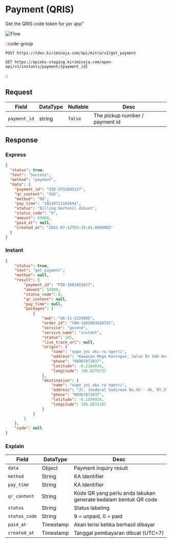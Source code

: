# Payment (QRIS)

Get the QRIS code token for yor app"

![Flow](https://static.swimlanes.io/b30be238df3e330e54b7cf1add8a4f8a.png)

::code-group
```shell [Express]
POST https://tdev.kiriminaja.com/api/mitra/v2/get_payment
```
```shell [Instant]
GET https://apieks-staging.kiriminaja.com/open-api/v1/instants/payment/{payment_id}
```
::

## Request
| Field          | DataType | Nullable  | Desc                           |
|----------------|----------|-----------|--------------------------------|
| ``payment_id`` | string   | ``false`` | The pickup number / payment id |

## Response
### Express
```json
{
  "status": true,
  "text": "Success",
  "method": "payment",
  "data": {
    "payment_id": "XID-5732095327",
    "qr_content": "XXX",
    "method": "08",
    "pay_time": "20210712103644",
    "status": "Billing berhasil dibuat",
    "status_code": "9",
    "amount": 65000,
    "paid_at": null,
    "created_at": "2021-07-12T03:35:42.000000Z"
  }
}
```

### Instant
```json
{
	"status": true,
	"text": "get_payment",
	"method": null,
	"result": {
		"payment_id": "PID-1683603627",
		"amount": 54000,
		"status_code": 0,
		"qr_content": null,
		"pay_time": null,
		"packages": [
			{
				"awb": "GK-11-2239895",
				"order_id": "YAN-1683603626755",
				"service": "gosend",
				"service_name": "instant",
				"status": 105,
				"live_track_url": null,
				"origin": {
					"name": "sopo jei aku ra ngerti",
					"address": "Kawasan Mega Kuningan, Jalan Dr Ide Anak Agung Gde Agung Kav E.1.2 No 1&2, Jakarta, 12950",
					"phone": "08967872837",
					"latitude": -6.2184034,
					"longitude": 106.8276737
				},
				"destination": {
					"name": "sopo jei aku ra ngerti",
					"address": "Jl. Jenderal Sudirman No.45 - 46, RT.3\/RW.4, Karet Semanggi, Kecamatan Setiabudi, Kota Jakarta Selatan, Daerah Khusus Ibukota Jakarta 12930",
					"phone": "08967872837",
					"latitude": -6.1599934,
					"longitude": 106.6872187
				}
			}
		]
	},
	"code": null
}
```

### Explain
| Field | DataType  | Desc |
| ------ |-----------| ------ |
| ``data`` | Object    | Payment inquiry result |
| ``method`` | String    | KA Identifier |
| ``pay_time`` | String    | KA Identifier |
| ``qr_content`` | String    | Kode QR yang perlu anda lakukan generate kedalam bentuk QR code |
| ``status`` | String    | Status labeling |
| ``status_code`` | String    | 9 = unpaid, 0 = paid |
| ``paid_at`` | Timestamp | Akan terisi ketika berhasil dibayar |
| ``created_at`` | Timestamp | Tanggal pembayaran dibuat (UTC+7) |

